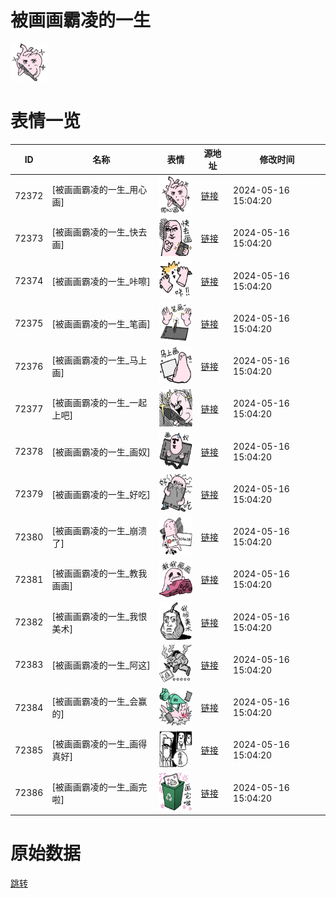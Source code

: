 # 被画画霸凌的一生

<img src="./cover.png" height="60" alt="cover" />

# 表情一览

|ID|名称|表情|源地址|修改时间|
|----|----|----|----|----|
|72372|[被画画霸凌的一生_用心画]|<img src="./pic/072372_%5B被画画霸凌的一生_用心画%5D.png" height="60" alt="用心画"/>|[链接](https://i0.hdslb.com/bfs/garb/bea298a20a5e82095db57680f8cca15f236840b9.png)|2024-05-16 15:04:20|
|72373|[被画画霸凌的一生_快去画]|<img src="./pic/072373_%5B被画画霸凌的一生_快去画%5D.png" height="60" alt="快去画"/>|[链接](https://i0.hdslb.com/bfs/garb/b4aff260b97e3689f7fb336cd60047c57d409353.png)|2024-05-16 15:04:20|
|72374|[被画画霸凌的一生_咔嚓]|<img src="./pic/072374_%5B被画画霸凌的一生_咔嚓%5D.png" height="60" alt="咔嚓"/>|[链接](https://i0.hdslb.com/bfs/garb/9a769f7be54eaac4817fe9e37f8dc70933559e79.png)|2024-05-16 15:04:20|
|72375|[被画画霸凌的一生_笔画]|<img src="./pic/072375_%5B被画画霸凌的一生_笔画%5D.png" height="60" alt="笔画"/>|[链接](https://i0.hdslb.com/bfs/garb/b7d5b02c9acb06850b52d2c21ed047228f872cd5.png)|2024-05-16 15:04:20|
|72376|[被画画霸凌的一生_马上画]|<img src="./pic/072376_%5B被画画霸凌的一生_马上画%5D.png" height="60" alt="马上画"/>|[链接](https://i0.hdslb.com/bfs/garb/f3fcccf305d46b09c1eda7f87abe97f0e0c0fba1.png)|2024-05-16 15:04:20|
|72377|[被画画霸凌的一生_一起上吧]|<img src="./pic/072377_%5B被画画霸凌的一生_一起上吧%5D.png" height="60" alt="一起上吧"/>|[链接](https://i0.hdslb.com/bfs/garb/8c5a03ae4d7fc0ad6797f292201d2a90e955c52f.png)|2024-05-16 15:04:20|
|72378|[被画画霸凌的一生_画奴]|<img src="./pic/072378_%5B被画画霸凌的一生_画奴%5D.png" height="60" alt="画奴"/>|[链接](https://i0.hdslb.com/bfs/garb/de2141808a418089addb19bc963bc6c1cb1badc5.png)|2024-05-16 15:04:20|
|72379|[被画画霸凌的一生_好吃]|<img src="./pic/072379_%5B被画画霸凌的一生_好吃%5D.png" height="60" alt="好吃"/>|[链接](https://i0.hdslb.com/bfs/garb/9792a6d5f8a16f962c9e9d7c0b0307c482dd57ec.png)|2024-05-16 15:04:20|
|72380|[被画画霸凌的一生_崩溃了]|<img src="./pic/072380_%5B被画画霸凌的一生_崩溃了%5D.png" height="60" alt="崩溃了"/>|[链接](https://i0.hdslb.com/bfs/garb/2467009a15d339349459e5573fa49cf2d2747e94.png)|2024-05-16 15:04:20|
|72381|[被画画霸凌的一生_教我画画]|<img src="./pic/072381_%5B被画画霸凌的一生_教我画画%5D.png" height="60" alt="教我画画"/>|[链接](https://i0.hdslb.com/bfs/garb/7f645121c83372c89102bd56ba2aa2dc44a0e4f8.png)|2024-05-16 15:04:20|
|72382|[被画画霸凌的一生_我恨美术]|<img src="./pic/072382_%5B被画画霸凌的一生_我恨美术%5D.png" height="60" alt="我恨美术"/>|[链接](https://i0.hdslb.com/bfs/garb/f317c91b8b89df1232944caa2f97dfffdd791934.png)|2024-05-16 15:04:20|
|72383|[被画画霸凌的一生_阿这]|<img src="./pic/072383_%5B被画画霸凌的一生_阿这%5D.png" height="60" alt="阿这"/>|[链接](https://i0.hdslb.com/bfs/garb/389992c56fc573317302d6a217efb79ba36dd713.png)|2024-05-16 15:04:20|
|72384|[被画画霸凌的一生_会赢的]|<img src="./pic/072384_%5B被画画霸凌的一生_会赢的%5D.png" height="60" alt="会赢的"/>|[链接](https://i0.hdslb.com/bfs/garb/a47471e285d67b22003e7758b56e7eb793f1985b.png)|2024-05-16 15:04:20|
|72385|[被画画霸凌的一生_画得真好]|<img src="./pic/072385_%5B被画画霸凌的一生_画得真好%5D.png" height="60" alt="画得真好"/>|[链接](https://i0.hdslb.com/bfs/garb/ff183751732d47d9e5a709575d0e9b1c26f247f4.png)|2024-05-16 15:04:20|
|72386|[被画画霸凌的一生_画完啦]|<img src="./pic/072386_%5B被画画霸凌的一生_画完啦%5D.png" height="60" alt="画完啦"/>|[链接](https://i0.hdslb.com/bfs/garb/8b5c599dc62f047dc4edcaab278480f2ed96ddae.png)|2024-05-16 15:04:20|

# 原始数据

[跳转](./raw.json)

